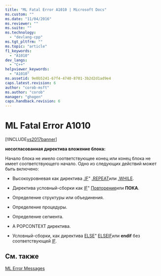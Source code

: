 ```yaml
---
title: "ML Fatal Error A1010 | Microsoft Docs"
ms.custom: ""
ms.date: "11/04/2016"
ms.reviewer: ""
ms.suite: ""
ms.technology: 
  - "devlang-cpp"
ms.tgt_pltfrm: ""
ms.topic: "article"
f1_keywords: 
  - "A1010"
dev_langs: 
  - "C++"
helpviewer_keywords: 
  - "A1010"
ms.assetid: 9e0b5241-67f4-4740-8701-3b2d2d1ad9e4
caps.latest.revision: 6
author: "corob-msft"
ms.author: "corob"
manager: "ghogen"
caps.handback.revision: 6
---
```

# ML Fatal Error A1010
[!INCLUDE[vs2017banner](../../assembler/inline/includes/vs2017banner.md)]

**несогласованная директива вложение блока:**  
  
 Начало блока не имело соответствующее конец или конец блока не имеет соответствующего начало.  Одно из следующих действий может быть включено:  
  
-   Высокоуровневая как директива [.IF](../Topic/.IF.md)"  [.REPEAT](../../assembler/masm/dot-repeat.md)или  [.WHILE](../../assembler/masm/dot-while.md).  
  
-   Директива условный\-сборки как [IF](../../assembler/masm/if-masm.md)"  [Повторение](../../assembler/masm/repeat.md)или  **ПОКА**.  
  
-   Определение структуры или объединения.  
  
-   Определение процедуры.  
  
-   Определение сегмента.  
  
-   A POPCONTEXT директива.  
  
-   Условный\-сборки, как директива [ELSE](../Topic/ELSE%20\(MASM\).md)"  [ELSEIF](../../assembler/masm/elseif-masm.md)или  **endif** без соответствующей  [IF](../../assembler/masm/if-masm.md).  
  
## См. также  
 [ML Error Messages](../../assembler/masm/ml-error-messages.md)